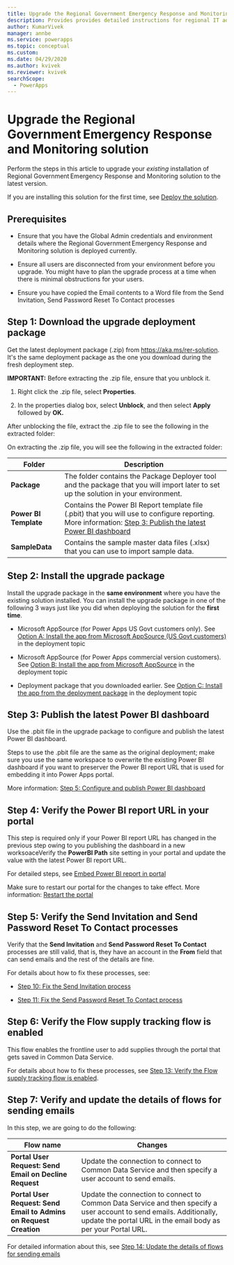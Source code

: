 ```yaml
---
title: Upgrade the Regional Government Emergency Response and Monitoring solution | Microsoft Docs
description: Provides provides detailed instructions for regional IT admins to upgrade the Regional Government Emergency Response and Monitoring solution for their organization.
author: KumarVivek
manager: annbe
ms.service: powerapps
ms.topic: conceptual
ms.custom: 
ms.date: 04/29/2020
ms.author: kvivek
ms.reviewer: kvivek
searchScope:
  - PowerApps
---
```


# Upgrade the Regional Government Emergency Response and Monitoring solution

Perform the steps in this article to upgrade your *existing* installation of Regional Government Emergency Response and Monitoring solution to the latest version.

If you are installing this solution for the first time, see [Deploy the solution](deploy.md).

## Prerequisites

- Ensure that you have the Global Admin credentials and environment details where
    the Regional Government Emergency Response and Monitoring solution is deployed currently.

-   Ensure all users are disconnected from your environment before you upgrade. You might have to plan the upgrade process at a time when there is minimal obstructions for your users.   

-   Ensure you have copied the Email contents to a Word file from the Send
    Invitation, Send Password Reset To Contact processes

## Step 1: Download the upgrade deployment package

Get the latest deployment package (.zip) from <https://aka.ms/rer-solution>. It's the same deployment package as the one you download during the fresh deployment step.

**IMPORTANT:** Before extracting the .zip file, ensure that you unblock it.

1.  Right click the .zip file, select **Properties**.

2.  In the properties dialog box, select **Unblock**, and then select **Apply**
    followed by **OK.**

After unblocking the file, extract the .zip file to see the following in the
extracted folder:

On extracting the .zip file, you will see the following in the extracted folder:

|**Folder**  |**Description**  |
|---------|---------|
|**Package**     |  The folder contains the Package Deployer tool and the package that you will import later to set up the solution in your environment.       |
|**Power BI Template**     | Contains the Power BI Report template file (.pbit) that you will use to configure reporting. More information: [Step 3: Publish the latest Power BI dashboard](#step-3-publish-the-latest-power-bi-dashboard)        |
|**SampleData**     |   Contains the sample master data files (.xlsx) that you can use to import sample data.       |

## Step 2: Install the upgrade package

Install the upgrade package in the **same environment** where you have the
existing solution installed. You can install the upgrade package in one of the following 3 ways just like you did when deploying the solution for the **first time**.

- Microsoft AppSource (for Power Apps US Govt customers only). See [Option A: Install the app from Microsoft AppSource (US Govt customers)](deploy.md#option-a-install-the-app-from-microsoft-appsource-us-govt-customers) in the deployment topic

- Microsoft AppSource (for Power Apps commercial version customers). See [Option B: Install the app from Microsoft AppSource](deploy.md#option-b-install-the-app-from-microsoft-appsource) in the deployment topic

- Deployment package that you downloaded earlier. See [Option C: Install the app from the deployment package](deploy.md#option-c-install-the-app-from-the-deployment-package) in the deployment topic

## Step 3: Publish the latest Power BI dashboard

Use the .pbit file in the upgrade package to configure and publish the latest
Power BI dashboard. 

Steps to use the .pbit file are the same as the original deployment; make sure you use the same workspace to overwrite the existing Power BI dashboard if you want to preserver the Power BI report URL that is used for embedding it into Power Apps portal. 

More information: [Step 5: Configure and publish Power BI
dashboard](https://docs.microsoft.com/powerapps/sample-apps/regional-emergency-response/deploy#step-5-configure-and-publish-power-bi-dashboard)

## Step 4: Verify the Power BI report URL in your portal

This step is required only if your Power BI report URL has changed in the previous step owing to you publishing the dashboard in a new worksoaceVerify the **PowerBI Path** site setting in your portal and update the value
with the latest Power BI report URL.

For detailed steps, see [Embed Power BI report in
portal](https://docs.microsoft.com/powerapps/sample-apps/regional-emergency-response/deploy#the-process-1)

Make sure to restart our portal for the changes to take effect. More
information: [Restart the
portal](https://docs.microsoft.com/powerapps/sample-apps/regional-emergency-response/deploy#restart-the-portal)

## Step 5: Verify the Send Invitation and Send Password Reset To Contact processes

Verify that the **Send Invitation** and **Send Password Reset To Contact**
processes are still valid, that is, they have an account in the **From** field
that can send emails and the rest of the details are fine.

For details about how to fix these processes, see:

-   [Step 10: Fix the Send Invitation
    process](https://docs.microsoft.com/powerapps/sample-apps/regional-emergency-response/deploy#step-10-fix-the-send-invitation-process)

-   [Step 11: Fix the Send Password Reset To Contact
    process](https://docs.microsoft.com/powerapps/sample-apps/regional-emergency-response/deploy#step-11-fix-the-send-password-reset-to-contact-process)

## Step 6: Verify the Flow supply tracking flow is enabled

This flow enables the frontline user to add supplies through the portal that
gets saved in Common Data Service.

For details about how to fix these processes, see [Step 13: Verify the Flow
supply tracking flow is
enabled](https://docs.microsoft.com/powerapps/sample-apps/regional-emergency-response/deploy#step-13-verify-the-flow-supply-tracking-flow-is-enabled).

## Step 7: Verify and update the details of flows for sending emails

In this step, we are going to do the following:

|Flow name|Changes|
|--|--|
|**Portal User Request: Send Email on Decline Request**|Update the connection to connect to Common Data Service and then specify a user account to send emails.|
|**Portal User Request: Send Email to Admins on Request Creation**|Update the connection to connect to Common Data Service and then specify a user account to send emails. Additionally, update the portal URL in the email body as per your Portal URL.| 

For detailed information about this, see [Step 14: Update the details of flows for sending emails](deploy.md#step-14-update-the-details-of-flows-for-sending-emails)


